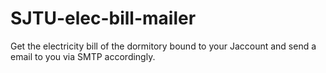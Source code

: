 # SJTU-elec-bill-mailer
Get the electricity bill of the dormitory bound to your Jaccount and send a email to you via SMTP accordingly.
